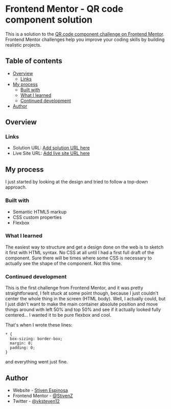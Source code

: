 # Frontend Mentor - QR code component solution

This is a solution to the [QR code component challenge on Frontend Mentor](https://www.frontendmentor.io/challenges/qr-code-component-iux_sIO_H). Frontend Mentor challenges help you improve your coding skills by building realistic projects.

## Table of contents

- [Overview](#overview)
  - [Links](#links)
- [My process](#my-process)
  - [Built with](#built-with)
  - [What I learned](#what-i-learned)
  - [Continued development](#continued-development)
- [Author](#author)

## Overview

### Links

- Solution URL: [Add solution URL here](https://your-solution-url.com)
- Live Site URL: [Add live site URL here](https://your-live-site-url.com)

## My process

I just started by looking at the design and tried to follow a top-down approach.

### Built with

- Semantic HTML5 markup
- CSS custom properties
- Flexbox

### What I learned

The easiest way to structure and get a design done on the web is to sketch it first with HTML syntax. No CSS at all until I had a first full draft of the component. Sure there will be times where some CSS is necessary to actually see the shape of the component. Not this time.

### Continued development

This is the first challenge from Frontend Mentor, and it was pretty straightforward, I felt stuck at some point though, because I just couldn't center the whole thing in the screen (HTML body). Well, I actually could, but I just didn't want to make the main container absolute position and move things around with left 50% and top 50% and see if it actually looked fully centered... I wanted it to be pure flexbox and cool.

That's when I wrote these lines:

```
* {
  box-sizing: border-box;
  margin: 0;
  padding: 0;
}
```

and everything went just fine.

## Author

- Website - [Stiven Espinosa](https://github.com/StivenZ)
- Frontend Mentor - [@StivenZ](https://www.frontendmentor.io/profile/StivenZ)
- Twitter - [@vksteven12](https://twitter.com/vksteven12)
